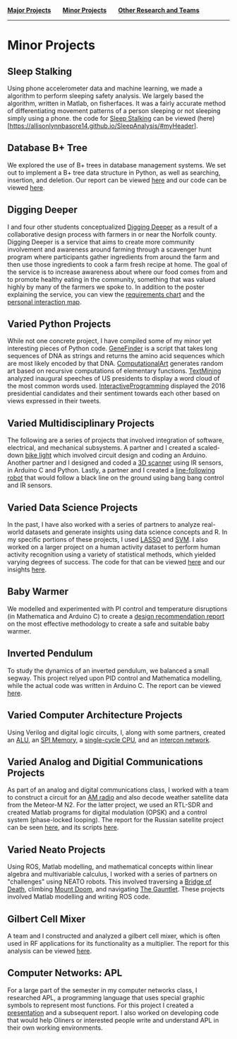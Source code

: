**[Major Projects](README.md)&nbsp;&nbsp;&nbsp;&nbsp;&nbsp;&nbsp;&nbsp;&nbsp;[Minor Projects](minorprojects.md)&nbsp;&nbsp;&nbsp;&nbsp;&nbsp;&nbsp;&nbsp;&nbsp;[Other Research and Teams](other.md)**

--------------------------------

# Minor Projects

## Sleep Stalking

Using phone accelerometer data and machine learning, we made a algorithm to perform sleeping safety analysis. We largely based the algorithm, written in Matlab, on fisherfaces. It was a fairly accurate method of differentiating movement patterns of a person sleeping or not sleeping simply using a phone. the code for [Sleep Stalking](https://github.com/allisonlynnbasore14/SleepAnalysis) can be viewed (here)[https://allisonlynnbasore14.github.io/SleepAnalysis/#myHeader].

## Database B+ Tree

We explored the use of B+ trees in database management systems. We set out to implement a B+ tree data structure in Python, as well as searching, insertion, and deletion. Our report can be viewed [here](https://github.com/prava-d/portfolio/blob/main/Reports/Databases_report.pdf) and our code can be viewed [here](https://github.com/prava-d/Databases/projectBplustree.py).

## Digging Deeper

I and four other students conceptualized [Digging Deeper](https://github.com/prava-d/portfolio/blob/main/Reports/final_poster.pdf) as a result of a collaborative design process with farmers in or near the Norfolk county. Digging Deeper is a service that aims to create more community involvement and awareness around farming through a scavenger hunt program where participants gather ingredients from around the farm and then use those ingredients to cook a farm fresh recipe at home. The goal of the service is to increase awareness about where our food comes from and to promote healthy eating in the community, something that was valued highly by many of the farmers we spoke to. In addition to the poster explaining the service, you can view the [requirements chart](https://github.com/prava-d/portfolio/blob/main/Reports/Requirements_Chart_Final.pdf) and the [personal interaction map](https://github.com/prava-d/portfolio/blob/main/Reports/Personal_int_map.pdf).

## Varied Python Projects

While not one concrete project, I have compiled some of my minor yet interesting pieces of Python code. [GeneFinder](https://github.com/prava-d/GeneFinder) is a script that takes long sequences of DNA as strings and returns the amino acid sequences which are most likely encoded by that DNA. [ComputationalArt](https://github.com/prava-d/ComputationalArt) generates random art based on recursive computations of elementary functions. [TextMining](https://github.com/prava-d/TextMining) analyzed inaugural speeches of US presidents to display a word cloud of the most common words used. [InteractiveProgramming](https://github.com/prava-d/InteractiveProgramming) displayed the 2016 presidential candidates and their sentiment towards each other based on views expressed in their tweets.


## Varied Multidisciplinary Projects

The following are a series of projects that involved integration of software, electrical, and mechanical subsystems. A partner and I created a scaled-down [bike light](https://github.com/prava-d/portfolio/blob/main/Reports/Bikelight_Lab.pdf) which involved circuit design and coding an Arduino. Another partner and I designed and coded a [3D scanner](https://github.com/prava-d/portfolio/blob/main/Reports/3D_Scanner_Lab.pdf) using IR sensors, in Arduino C and Python. Lastly, a partner and I created a [line-following robot](https://github.com/prava-d/portfolio/blob/main/Reports/Section1%2CLab3-Meaghen%26Prava.pdf) that would follow a black line on the ground using bang bang control and IR sensors.

## Varied Data Science Projects

In the past, I have also worked with a series of partners to analyze real-world datasets and generate insights using data science concepts and R. In my specific portions of these projects, I used [LASSO](https://github.com/prava-d/portfolio/blob/main/Reports/Project2Lasso.pdf) and [SVM](https://github.com/prava-d/portfolio/blob/main/Reports/svmpresentation.pdf). I also worked on a larger project on a human activity dataset to perform human activity recognition using a variety of statistical methods, which yielded varying degrees of success. The code for that can be viewed [here](https://github.com/prava-d/Data-Science-Final) and our insights [here](https://github.com/prava-d/portfolio/blob/main/Reports/Data%20Science%20Final%20Presentation.pdf).

## Baby Warmer

We modelled and experimented with PI control and temperature disruptions (in Mathematica and Arduino C) to create a [design recommendation report](https://github.com/prava-d/portfolio/blob/main/Reports/Baby_Warmer.pdf) on the most effective methodology to create a safe and suitable baby warmer.

## Inverted Pendulum

To study the dynamics of an inverted pendulum, we balanced a small segway. This project relyed upon PID control and Mathematica modelling, while the actual code was written in Arduino C. The report can be viewed [here](https://github.com/prava-d/portfolio/blob/main/Reports/Segway%20Olympics.pdf).

## Varied Computer Architecture Projects

Using Verilog and digital logic circuits, I, along with some partners, created an [ALU](https://github.com/arianaolson419/Lab1), an [SPI Memory](https://github.com/arianaolson419/Lab2), a [single-cycle CPU](https://github.com/prava-d/portfolio/blob/main/Reports/CompArch%20Lab3%20WriteUp.pdf), and an [intercon network](https://github.com/KaitlynKeil/InterconNetwork).

## Varied Analog and Digitial Communications Projects

As part of an analog and digital communications class, I worked with a team to construct a circuit for an [AM radio](https://github.com/prava-d/portfolio/blob/main/Reports/ADC_AM_Radio_Lab.pdf) and also decode weather satellite data from the Meteor-M N2. For the latter project, we used an RTL-SDR and created Matlab programs for digital modulation (OPSK) and a control system (phase-locked looping). The report for the Russian satellite project can be seen [here](https://github.com/prava-d/portfolio/blob/main/Reports/ADCFinalProject.pdf), and its scripts [here](https://github.com/allisonlynnbasore14/DecodingMeteor-M2_Satellite_Images).

## Varied Neato Projects

Using ROS, Matlab modelling, and mathematical concepts within linear algebra and multivariable calculus, I worked with a series of partners on "challenges" using NEATO robots. This involved traversing a [Bridge of Death](https://github.com/prava-d/portfolio/blob/main/Reports/BridgeOfDeathDeliverable.pdf), climbing [Mount Doom](https://github.com/prava-d/portfolio/blob/main/Reports/Mount_Doom_Write_Up.pdf), and navigating [The Gauntlet](https://github.com/prava-d/portfolio/blob/main/Reports/Gauntlet_Write_Up.pdf). These projects involved Matlab modelling and writing ROS code.

## Gilbert Cell Mixer

A team and I constructed and analyzed a gilbert cell mixer, which is often used in RF applications for its functionality as a multiplier. The report for this analysis can be viewed [here](https://github.com/prava-d/portfolio/blob/main/Reports/Gilbert_Cell_Mixer.pdf).

## Computer Networks: APL

For a large part of the semester in my computer networks class, I researched APL, a programming language that uses special graphic symbols to represent most functions. For this project I created a [presentation](https://github.com/prava-d/portfolio/blob/main/Reports/Final%20CompNet%20Presentation.pdf) and a subsequent report. I also worked on developing code that would help Oliners or interested people write and understand APL in their own working environments.
